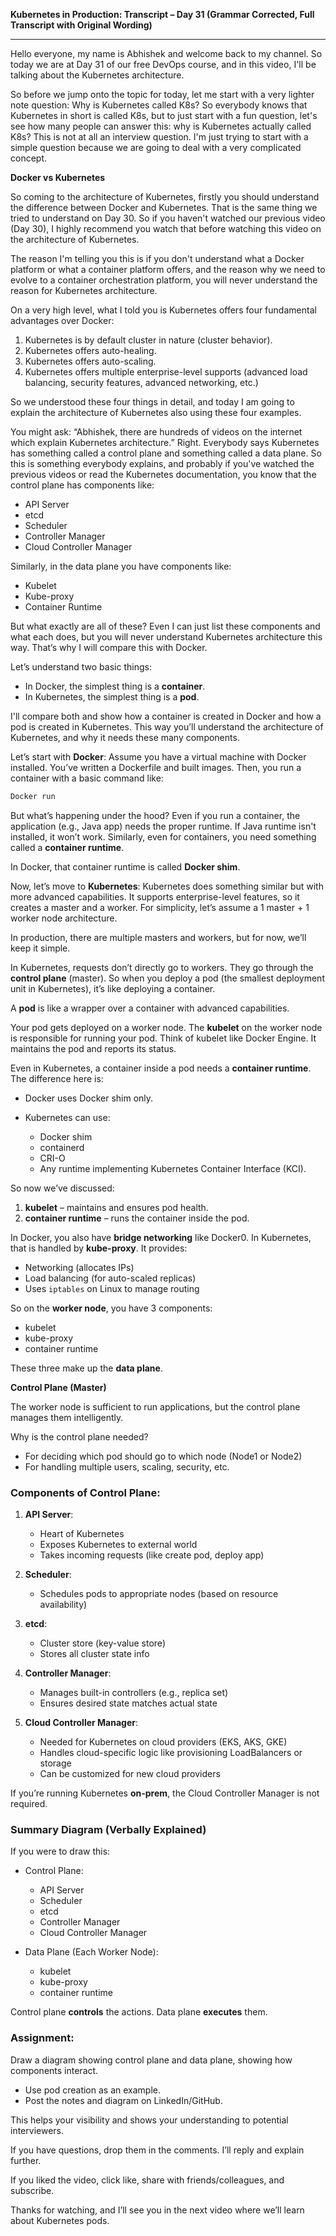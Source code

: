 **Kubernetes in Production: Transcript – Day 31 (Grammar Corrected, Full Transcript with Original Wording)**

---

Hello everyone, my name is Abhishek and welcome back to my channel. So today we are at Day 31 of our free DevOps course, and in this video, I'll be talking about the Kubernetes architecture.

So before we jump onto the topic for today, let me start with a very lighter note question: Why is Kubernetes called K8s? So everybody knows that Kubernetes in short is called K8s, but to just start with a fun question, let's see how many people can answer this: why is Kubernetes actually called K8s? This is not at all an interview question. I'm just trying to start with a simple question because we are going to deal with a very complicated concept.

**Docker vs Kubernetes**

So coming to the architecture of Kubernetes, firstly you should understand the difference between Docker and Kubernetes. That is the same thing we tried to understand on Day 30. So if you haven't watched our previous video (Day 30), I highly recommend you watch that before watching this video on the architecture of Kubernetes.

The reason I'm telling you this is if you don't understand what a Docker platform or what a container platform offers, and the reason why we need to evolve to a container orchestration platform, you will never understand the reason for Kubernetes architecture.

On a very high level, what I told you is Kubernetes offers four fundamental advantages over Docker:

1. Kubernetes is by default cluster in nature (cluster behavior).
2. Kubernetes offers auto-healing.
3. Kubernetes offers auto-scaling.
4. Kubernetes offers multiple enterprise-level supports (advanced load balancing, security features, advanced networking, etc.)

So we understood these four things in detail, and today I am going to explain the architecture of Kubernetes also using these four examples.

You might ask: “Abhishek, there are hundreds of videos on the internet which explain Kubernetes architecture.” Right. Everybody says Kubernetes has something called a control plane and something called a data plane. So this is something everybody explains, and probably if you've watched the previous videos or read the Kubernetes documentation, you know that the control plane has components like:

* API Server
* etcd
* Scheduler
* Controller Manager
* Cloud Controller Manager

Similarly, in the data plane you have components like:

* Kubelet
* Kube-proxy
* Container Runtime

But what exactly are all of these? Even I can just list these components and what each does, but you will never understand Kubernetes architecture this way. That’s why I will compare this with Docker.

Let’s understand two basic things:

* In Docker, the simplest thing is a **container**.
* In Kubernetes, the simplest thing is a **pod**.

I'll compare both and show how a container is created in Docker and how a pod is created in Kubernetes. This way you’ll understand the architecture of Kubernetes, and why it needs these many components.

Let’s start with **Docker**:
Assume you have a virtual machine with Docker installed. You’ve written a Dockerfile and built images. Then, you run a container with a basic command like:

```sh
Docker run
```

But what’s happening under the hood?
Even if you run a container, the application (e.g., Java app) needs the proper runtime. If Java runtime isn't installed, it won’t work. Similarly, even for containers, you need something called a **container runtime**.

In Docker, that container runtime is called **Docker shim**.

Now, let’s move to **Kubernetes**:
Kubernetes does something similar but with more advanced capabilities. It supports enterprise-level features, so it creates a master and a worker. For simplicity, let’s assume a 1 master + 1 worker node architecture.

In production, there are multiple masters and workers, but for now, we’ll keep it simple.

In Kubernetes, requests don’t directly go to workers. They go through the **control plane** (master). So when you deploy a pod (the smallest deployment unit in Kubernetes), it’s like deploying a container.

A **pod** is like a wrapper over a container with advanced capabilities.

Your pod gets deployed on a worker node. The **kubelet** on the worker node is responsible for running your pod. Think of kubelet like Docker Engine. It maintains the pod and reports its status.

Even in Kubernetes, a container inside a pod needs a **container runtime**. The difference here is:

* Docker uses Docker shim only.
* Kubernetes can use:

  * Docker shim
  * containerd
  * CRI-O
  * Any runtime implementing Kubernetes Container Interface (KCI).

So now we’ve discussed:

1. **kubelet** – maintains and ensures pod health.
2. **container runtime** – runs the container inside the pod.

In Docker, you also have **bridge networking** like Docker0.
In Kubernetes, that is handled by **kube-proxy**. It provides:

* Networking (allocates IPs)
* Load balancing (for auto-scaled replicas)
* Uses `iptables` on Linux to manage routing

So on the **worker node**, you have 3 components:

* kubelet
* kube-proxy
* container runtime

These three make up the **data plane**.

**Control Plane (Master)**

The worker node is sufficient to run applications, but the control plane manages them intelligently.

Why is the control plane needed?

* For deciding which pod should go to which node (Node1 or Node2)
* For handling multiple users, scaling, security, etc.

### Components of Control Plane:

1. **API Server**:

   * Heart of Kubernetes
   * Exposes Kubernetes to external world
   * Takes incoming requests (like create pod, deploy app)

2. **Scheduler**:

   * Schedules pods to appropriate nodes (based on resource availability)

3. **etcd**:

   * Cluster store (key-value store)
   * Stores all cluster state info

4. **Controller Manager**:

   * Manages built-in controllers (e.g., replica set)
   * Ensures desired state matches actual state

5. **Cloud Controller Manager**:

   * Needed for Kubernetes on cloud providers (EKS, AKS, GKE)
   * Handles cloud-specific logic like provisioning LoadBalancers or storage
   * Can be customized for new cloud providers

If you’re running Kubernetes **on-prem**, the Cloud Controller Manager is not required.

### Summary Diagram (Verbally Explained)

If you were to draw this:

* Control Plane:

  * API Server
  * Scheduler
  * etcd
  * Controller Manager
  * Cloud Controller Manager

* Data Plane (Each Worker Node):

  * kubelet
  * kube-proxy
  * container runtime

Control plane **controls** the actions. Data plane **executes** them.

### Assignment:

Draw a diagram showing control plane and data plane, showing how components interact.

* Use pod creation as an example.
* Post the notes and diagram on LinkedIn/GitHub.

This helps your visibility and shows your understanding to potential interviewers.

If you have questions, drop them in the comments. I’ll reply and explain further.

If you liked the video, click like, share with friends/colleagues, and subscribe.

Thanks for watching, and I’ll see you in the next video where we’ll learn about Kubernetes pods.
